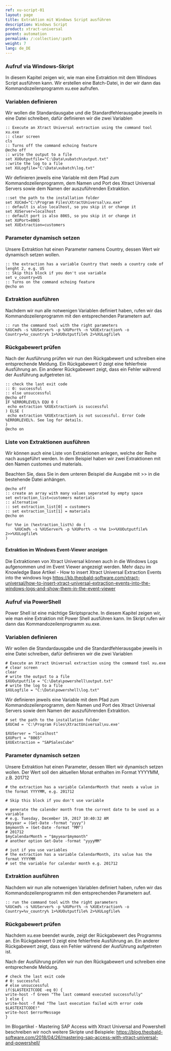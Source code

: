 ```yaml
---
ref: xu-script-01
layout: page
title: Extraktion mit Windows Script ausführen
description: Windows Script
product: xtract-universal
parent: automation
permalink: /:collection/:path
weight: 7
lang: de_DE
---
```


### Aufruf via Windows-Skript

In diesem Kapitel zeigen wir, wie man eine Extraktion mit dem Windows Script ausführen kann. 
Wir erstellen eine Batch-Datei, in der wir dann das Kommandozeilenprogramm xu.exe aufrufen.

### Variablen definieren

Wir wollen die Standardausgabe und die Standardfehlerausgabe jeweils in eine Datei schreiben, dafür definieren wir die zwei Variablen
```
:: Execute an Xtract Universal extraction using the command tool xu.exe
:: clear screen  
cls
:: Turns off the command echoing feature
@echo off
:: write the output to a file
set XUOutputfile="C:\Data\xubatch\output.txt"
::write the log to a file
set XULogfile="C:\Data\xubatch\log.txt"
```
Wir definieren jeweils eine Variable mit dem Pfad zum Kommandozeilenprogramm, dem Namen und Port des Xtract Universal Servers sowie dem Namen der auszuführenden Extraktion.

```
::set the path to the installation folder
set XUCmd="C:\Program Files\XtractUniversal\xu.exe"
:: default is also localhost, so you skip it or change it  
set XUServer=localhost
:: default port is also 8065, so you skip it or change it  
set XUPort=8065
set XUExtraction=customers 
```

### Parameter dynamisch setzen 
Unsere Extraktion hat einen Parameter namens Country, dessen Wert wir dynamisch setzen wollen. 

```
:: the extraction has a variable Country that needs a country code of lenght 2, e.g. US
:: Skip this block if you don't use variable  
set v_country=US
:: Turns on the command echoing feature
@echo on
```

### Extraktion ausführen 
Nachdem wir nun alle notwenigen Variablen definiert haben, rufen wir das Kommandozeilenprogramm mit den entsprechenden Parametern auf. 

```
:: run the command tool with the right parameters
%XUCmd% -s %XUServer% -p %XUPort% -n %XUExtraction% -o Country=%v_country% 1>%XUOutputfile% 2>%XULogfile%
```

### Rückgabewert prüfen 
Nach der Ausführung prüfen wir nun den Rückgabewert und schreiben eine entsprechende Meldung. 
Ein Rückgabewert 0 zeigt eine fehlerfreie Ausführung an. 
Ein anderer Rückgabewert zeigt, dass ein Fehler während der Ausführung aufgetreten ist. 

```
:: check the last exit code
:: 0: successful
:: else unsuccessful
@echo off 
IF %ERRORLEVEL% EQU 0 ( 
 echo extraction %XUExtraction% is successful 
) ELSE (
 echo extraction %XUExtraction% is not successful. Error Code %ERRORLEVEL%. See log for details.
)
@echo on
```

### Liste von Extraktionen ausführen

Wir können auch eine Liste von Extraktionen anlegen, welche der Reihe nach ausgeführt werden. In dem Beispiel haben wir zwei Extraktionen mit den Namen customes und materials.

Beachten Sie, dass Sie in dem unteren Beispiel die Ausgabe mit >> in die bestehende Datei anhängen.

```
@echo off 
:: create an array with many values seperated by empty space 
set extraction_list=customers materials 
:: alternative 
:: set extraction_list[0] = customers 
:: set extraction_list[1] = materials 
@echo on

for %%e in (%extraction_list%) do ( 
	%XUCmd% -s %XUServer% -p %XUPort% -n %%e 1>>%XUOutputfile% 2>>%XULogfile%
)
```

#### Extraktion im Windows Event-Viewer anzeigen
Die Extraktionen von Xtract Universal können auch in die Windows Logs aufgenommen und im Event Viewer angezeigt werden.
Mehr dazu im Knowledge Base Artikel - How to insert Xtract Universal Extraction Events into the windows logs
https://kb.theobald-software.com/xtract-universal/how-to-insert-xtract-universal-extraction-events-into-the-windows-logs-and-show-them-in-the-event-viewer


### Aufruf via PowerShell

Power Shell ist eine mächtige Skriptsprache. In diesem Kapitel zeigen wir, wie man eine Extraktion mit Power Shell ausführen kann. Im Skript rufen wir dann das Kommandozeilenprogramm xu.exe.

### Variablen definieren
Wir wollen die Standardausgabe und die Standardfehlerausgabe jeweils in eine Datei schreiben, dafür definieren wir die zwei Variablen
```
# Execute an Xtract Universal extraction using the command tool xu.exe 
# clear screen  
clear
# write the output to a file
$XUOutputfile = "C:\Data\powershell\output.txt"
# write the log to a file
$XULogfile = "C:\Data\powershell\log.txt"
```
Wir definieren jeweils eine Variable mit dem Pfad zum Kommandozeilenprogramm, dem Namen und Port des Xtract Universal Servers sowie dem Namen der auszuführenden Extraktion.

```
# set the path to the installation folder
$XUCmd = 'C:\Program Files\XtractUniversal\xu.exe'
  
$XUServer = "localhost"
$XUPort = "8065"
$XUExtraction = "SAPSalesCube" 
```
### Parameter dynamisch setzen
Unsere Extraktion hat einen Parameter, dessen Wert wir dynamisch setzen wollen. Der Wert soll den aktuellen Monat enthalten im Format YYYYMM, z.B. 201712


```
# the extraction has a variable CalendarMonth that needs a value in the format YYYYMM, e.g. 201712

# Skip this block if you don't use variable

# generate the calender month from the current date to be used as a variable
# e.g. Tuesday, December 19, 2017 10:40:32 AM
$myyear = (Get-Date -format "yyyy")
$mymonth = (Get-Date -format "MM")
# 201712
$myCalendarMonth = "$myyear$mymonth"
# another option Get-Date -format "yyyyMM"
 
# just if you use variables
# the extraction has a variable CalendarMonth, its value has the format YYYYMM
# set the variable for calendar month e.g. 201712
```

### Extraktion ausführen 
Nachdem wir nun alle notwenigen Variablen definiert haben, rufen wir das Kommandozeilenprogramm mit den entsprechenden Parametern auf. 

```
:: run the command tool with the right parameters
%XUCmd% -s %XUServer% -p %XUPort% -n %XUExtraction% -o Country=%v_country% 1>%XUOutputfile% 2>%XULogfile%
```
### Rückgabewert prüfen 
Nachdem xu.exe beendet wurde, zeigt der Rückgabewert des Programms an.
Ein Rückgabewert 0 zeigt eine fehlerfreie Ausführung an. 
Ein anderer Rückgabewert zeigt, dass ein Fehler während der Ausführung aufgetreten ist. 

Nach der Ausführung prüfen wir nun den Rückgabewert und schreiben eine entsprechende Meldung. 

```
# check the last exit code
# 0: successful
# else unsuccessful
if($LASTEXITCODE -eq 0) {           
write-host -f Green "The last command executed successfully"          
} else {           
write-host -f Red "The last execution failed with error code $LASTEXITCODE!"
write-host $errorMessage
}
```

Im Blogartikel - Mastering SAP Access with Xtract Universal and Powershell beschreiben wir noch weitere Skripte und Beispiele:
https://blog.theobald-software.com/2018/04/26/mastering-sap-access-with-xtract-universal-and-powershell/ 

